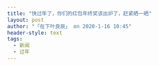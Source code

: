 ```yaml
---
title: "快过年了，你们的红包年终奖该出炉了，赶紧晒一晒"
layout: post
author: "「在下叶良辰」 on 2020-1-16 10:45"
header-style: text
tags:
  - 新闻
  - 过年
---
```


<head></head>
<body>
 <br>
</body>


